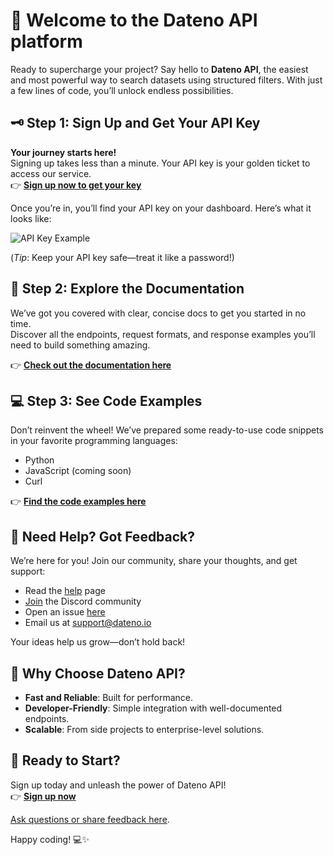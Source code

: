 # 🚀 Welcome to the Dateno API platform

Ready to supercharge your project? Say hello to **Dateno API**, the easiest and most powerful way to search datasets using structured filters. With just a few lines of code, you’ll unlock endless possibilities.

## 🗝️ Step 1: Sign Up and Get Your API Key  

**Your journey starts here!**  
Signing up takes less than a minute. Your API key is your golden ticket to access our service.  
👉 **[Sign up now to get your key](https://my.dateno.io/)**  

Once you’re in, you’ll find your API key on your dashboard. Here’s what it looks like:  

![API Key Example](https://github.com/user-attachments/assets/bf7e94b4-bbcc-447c-98cc-1e5eac11ac2f)

(*Tip*: Keep your API key safe—treat it like a password!)  

## 📖 Step 2: Explore the Documentation  

We’ve got you covered with clear, concise docs to get you started in no time.  
Discover all the endpoints, request formats, and response examples you’ll need to build something amazing.  

👉 **[Check out the documentation here](https://api.dateno.io/)**  

## 💻 Step 3: See Code Examples  

Don’t reinvent the wheel! We’ve prepared some ready-to-use code snippets in your favorite programming languages:  

- Python
- JavaScript (coming soon)
- Curl 

👉 **[Find the code examples here](https://github.com/datenoio/datenocmd)**  

## 🤝 Need Help? Got Feedback?  

We’re here for you! Join our community, share your thoughts, and get support:  

- Read the [help](https://dateno.io/help/) page
- [Join](https://discord.com/invite/tydNfp5EY8) the Discord community
- Open an issue [here](https://github.com/datenoio/dateno-public/issues)
- Email us at [support@dateno.io](mailto:support@dateno.io)

Your ideas help us grow—don’t hold back!

## 🌟 Why Choose Dateno API?  

- **Fast and Reliable**: Built for performance.  
- **Developer-Friendly**: Simple integration with well-documented endpoints.  
- **Scalable**: From side projects to enterprise-level solutions.  

## 🚀 Ready to Start?  

Sign up today and unleash the power of Dateno API!  
👉 **[Sign up now](https://my.dateno.io/)**  

[Ask questions or share feedback here](https://my.dateno.io/feedback).

Happy coding! 💻✨  
